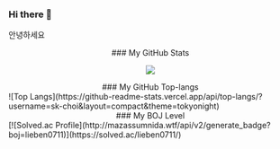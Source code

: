 ### Hi there 👋

안녕하세요   

<center>### My GitHub Stats</center>  
<p align="center"> 
  <img src="https://github-readme-stats.vercel.app/api?username=sk-choi&show_icons=true&theme=cobalt"/>
</a>
<!-- 깃허브 스탯-->

<center>### My GitHub Top-langs</center>   
![Top Langs](https://github-readme-stats.vercel.app/api/top-langs/?username=sk-choi&layout=compact&theme=tokyonight)   
<!-- 깃허브 Top-langs-->

<center>### My BOJ Level</center>   
[![Solved.ac Profile](http://mazassumnida.wtf/api/v2/generate_badge?boj=lieben0711)](https://solved.ac/lieben0711/)   
<!-- 백준 레벨-->

<!--
**sk-choi/sk-choi** is a ✨ _special_ ✨ repository because its `README.md` (this file) appears on your GitHub profile.

Here are some ideas to get you started:

- 🔭 I’m currently working on ...
- 🌱 I’m currently learning ...
- 👯 I’m looking to collaborate on ...
- 🤔 I’m looking for help with ...
- 💬 Ask me about ...
- 📫 How to reach me: ...
- 😄 Pronouns: ...
- ⚡ Fun fact: ...
-->
